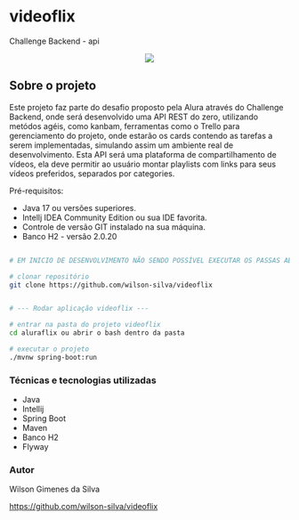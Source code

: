 # videoflix
Challenge Backend - api

<p align="center">
<img src="http://img.shields.io/static/v1?label=STATUS&message=EM%20DESENVOLVIMENTO&color=GREEN&style=for-the-badge"/>
</p>

## Sobre o projeto

Este projeto faz parte do desafio proposto pela Alura através do Challenge Backend, onde será desenvolvido uma API REST do zero, 
utilizando metódos agéis, como kanbam, ferramentas como o Trello para gerenciamento do projeto, onde estarão os cards contendo as tarefas a serem implementadas, simulando assim um ambiente real de desenvolvimento.
Esta API será uma plataforma de compartilhamento de vídeos, ela deve permitir ao usuário montar playlists com links para seus 
vídeos preferidos, separados por categories.


Pré-requisitos:

* Java 17 ou versões superiores.
* Intellj IDEA Community Edition ou sua IDE favorita.
* Controle de versão GIT instalado na sua máquina.
* Banco H2 - versão 2.0.20

```bash

# EM INICIO DE DESENVOLVIMENTO NÃO SENDO POSSÍVEL EXECUTAR OS PASSAS ABAIXO.

# clonar repositório
git clone https://github.com/wilson-silva/videoflix


# --- Rodar aplicação videoflix ---

# entrar na pasta do projeto videoflix
cd aluraflix ou abrir o bash dentro da pasta

# executar o projeto
./mvnw spring-boot:run

```

### Técnicas e tecnologias utilizadas
- Java
- Intellij
- Spring Boot
- Maven
- Banco H2 
- Flyway


### Autor
Wilson Gimenes da Silva

https://github.com/wilson-silva/videoflix
